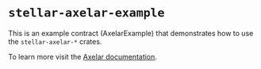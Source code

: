 # `stellar-axelar-example`

This is an example contract (AxelarExample) that demonstrates how to use the `stellar-axelar-*` crates.

To learn more visit the [Axelar documentation](https://docs.axelar.dev/).
